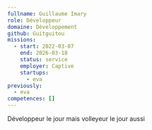 ```yaml
---
fullname: Guillaume Imary
role: Développeur
domaine: Développement
github: Guitguitou
missions:
  - start: 2022-03-07
    end: 2026-03-18
    status: service
    employer: Captive
    startups:
      - eva
previously:
  - eva
competences: []
---
```

Développeur le jour mais volleyeur le jour aussi
